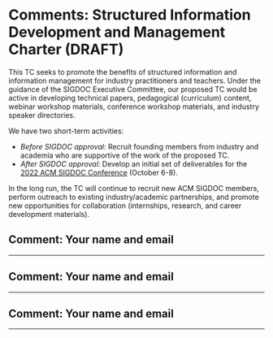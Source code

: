 # Comments: Structured Information Development and Management Charter (DRAFT)

This TC seeks to promote the benefits of structured information and information management for industry practitioners and teachers. Under the guidance of the SIGDOC Executive Committee, our proposed TC would be active in developing technical papers, pedagogical (curriculum) content, webinar workshop materials, conference workshop materials, and industry speaker directories. 

We have two short-term activities:

* *Before SIGDOC approval*: Recruit founding members from industry and academia who are supportive of the work of the proposed TC.
* *After SIGDOC approval*: Develop an initial set of deliverables for the [2022 ACM SIGDOC Conference](https://sigdoc.acm.org/conferences/) (October 6-8).

In the long run, the TC will continue to recruit new ACM SIGDOC members, perform outreach to existing industry/academic partnerships, and promote new opportunities for collaboration (internships, research, and career development materials).

## Comment: Your name and email

----------

## Comment: Your name and email

----------

## Comment: Your name and email

----------


